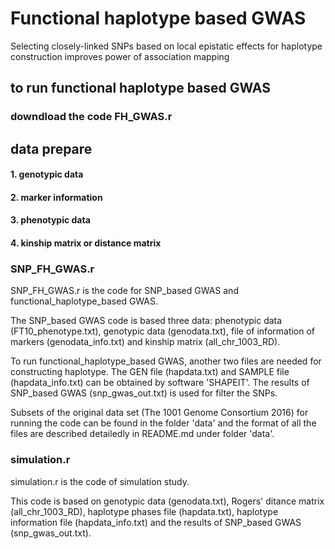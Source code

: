 # Functional haplotype based GWAS
Selecting closely-linked SNPs based on local epistatic effects for haplotype construction improves power of association mapping

## to run functional haplotype based GWAS

### downdload the code FH_GWAS.r 


###

## data prepare

#### 1. genotypic data

#### 2. marker information

#### 3. phenotypic data

#### 4. kinship matrix or distance matrix


### SNP_FH_GWAS.r
SNP_FH_GWAS.r is the code for SNP_based GWAS and functional_haplotype_based GWAS.

The SNP_based GWAS code is based three data: phenotypic data (FT10_phenotype.txt), genotypic data (genodata.txt), file of information of markers (genodata_info.txt) and kinship matrix (all_chr_1003_RD). 

To run functional_haplotype_based GWAS, another two files are needed for constructing haplotype. The GEN file (hapdata.txt) and SAMPLE file (hapdata_info.txt) can be obtained by software 'SHAPEIT'. The results of SNP_based GWAS (snp_gwas_out.txt) is used for filter the SNPs.
 
Subsets of the original data set (The 1001 Genome Consortium 2016) for running the code can be found in the folder 'data' and the format of all the files are described detailedly in README.md under folder 'data'.


### simulation.r
simulation.r is the code of simulation study.

This code is based on genotypic data (genodata.txt), Rogers' ditance matrix  (all_chr_1003_RD), haplotype phases file (hapdata.txt), haplotype information file (hapdata_info.txt) and the results of SNP_based GWAS (snp_gwas_out.txt).


